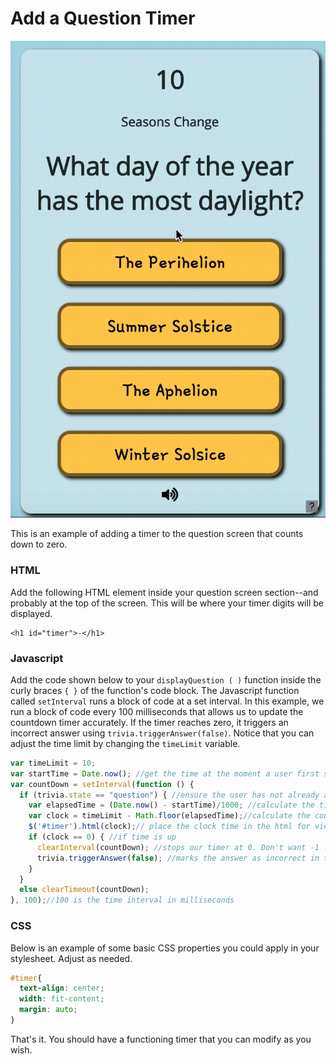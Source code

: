 # Add a Question Timer

![](../../.gitbook/assets/countdown.gif)

This is an example of adding a timer to the question screen that counts down to zero.

### HTML

Add the following HTML element inside your question screen section--and probably at the top of the screen. This will be where your timer digits will be displayed.

```markup
<h1 id="timer">-</h1>
```

### Javascript

Add the code shown below to your `displayQuestion ( )` function inside the curly braces `{ }` of the function's code block. The Javascript function called `setInterval` runs a block of code at a set interval. In this example, we run a block of code every 100 milliseconds that allows us to update the countdown timer accurately. If the timer reaches zero, it triggers an incorrect answer using `trivia.triggerAnswer(false)`. Notice that you can adjust the time limit by changing the `timeLimit` variable.

```javascript
var timeLimit = 10;
var startTime = Date.now(); //get the time at the moment a user first sees the question
var countDown = setInterval(function () {
  if (trivia.state == "question") { //ensure the user has not already answered
    var elapsedTime = (Date.now() - startTime)/1000; //calculate the time elapsed
    var clock = timeLimit - Math.floor(elapsedTime);//calculate the countdown w/o decimals
    $('#timer').html(clock);// place the clock time in the html for viewing
    if (clock == 0) { //if time is up
      clearInterval(countDown); //stops our timer at 0. Don't want -1 ...
      trivia.triggerAnswer(false); //marks the answer as incorrect in trivia library
    }
  }
  else clearTimeout(countDown);
}, 100);//100 is the time interval in milliseconds
```

### CSS

Below is an example of some basic CSS properties you could apply in your stylesheet. Adjust as needed.

```css
#timer{
  text-align: center;
  width: fit-content;
  margin: auto;
}
```

That's it. You should have a functioning timer that you can modify as you wish.

